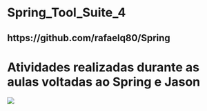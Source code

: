# Spring_Tool_Suite_4

<h2> https://github.com/rafaelq80/Spring </h2>

<h1>Atividades realizadas durante as aulas voltadas ao Spring e Jason</h1>
   <img src="https://upload.wikimedia.org/wikipedia/commons/4/44/Spring_Framework_Logo_2018.svg?style=for-the-badge&logo=typescript&logoColor=whitewidth=-05height=-05"/>
